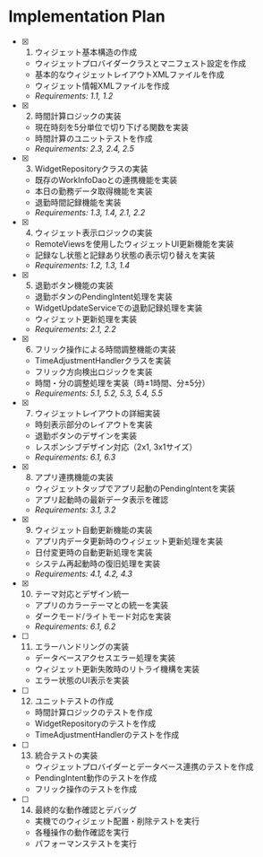 # Implementation Plan

- [x] 1. ウィジェット基本構造の作成
  - ウィジェットプロバイダークラスとマニフェスト設定を作成
  - 基本的なウィジェットレイアウトXMLファイルを作成
  - ウィジェット情報XMLファイルを作成
  - _Requirements: 1.1, 1.2_

- [x] 2. 時間計算ロジックの実装
  - 現在時刻を5分単位で切り下げる関数を実装
  - 時間計算のユニットテストを作成
  - _Requirements: 2.3, 2.4, 2.5_

- [x] 3. WidgetRepositoryクラスの実装





  - 既存のWorkInfoDaoとの連携機能を実装
  - 本日の勤務データ取得機能を実装
  - 退勤時間記録機能を実装
  - _Requirements: 1.3, 1.4, 2.1, 2.2_

- [x] 4. ウィジェット表示ロジックの実装





  - RemoteViewsを使用したウィジェットUI更新機能を実装
  - 記録なし状態と記録あり状態の表示切り替えを実装
  - _Requirements: 1.2, 1.3, 1.4_

- [x] 5. 退勤ボタン機能の実装





  - 退勤ボタンのPendingIntent処理を実装
  - WidgetUpdateServiceでの退勤記録処理を実装
  - ウィジェット更新処理を実装
  - _Requirements: 2.1, 2.2_

- [x] 6. フリック操作による時間調整機能の実装





  - TimeAdjustmentHandlerクラスを実装
  - フリック方向検出ロジックを実装
  - 時間・分の調整処理を実装（時±1時間、分±5分）
  - _Requirements: 5.1, 5.2, 5.3, 5.4, 5.5_

- [x] 7. ウィジェットレイアウトの詳細実装





  - 時刻表示部分のレイアウトを実装
  - 退勤ボタンのデザインを実装
  - レスポンシブデザイン対応（2x1, 3x1サイズ）
  - _Requirements: 6.1, 6.3_

- [x] 8. アプリ連携機能の実装





  - ウィジェットタップでアプリ起動のPendingIntentを実装
  - アプリ起動時の最新データ表示を確認
  - _Requirements: 3.1, 3.2_

- [x] 9. ウィジェット自動更新機能の実装





  - アプリ内データ更新時のウィジェット更新処理を実装
  - 日付変更時の自動更新処理を実装
  - システム再起動時の復旧処理を実装
  - _Requirements: 4.1, 4.2, 4.3_

- [x] 10. テーマ対応とデザイン統一





  - アプリのカラーテーマとの統一を実装
  - ダークモード/ライトモード対応を実装
  - _Requirements: 6.1, 6.2_

- [ ] 11. エラーハンドリングの実装
  - データベースアクセスエラー処理を実装
  - ウィジェット更新失敗時のリトライ機構を実装
  - エラー状態のUI表示を実装

- [ ] 12. ユニットテストの作成
  - 時間計算ロジックのテストを作成
  - WidgetRepositoryのテストを作成
  - TimeAdjustmentHandlerのテストを作成

- [ ] 13. 統合テストの実装
  - ウィジェットプロバイダーとデータベース連携のテストを作成
  - PendingIntent動作のテストを作成
  - フリック操作のテストを作成

- [ ] 14. 最終的な動作確認とデバッグ
  - 実機でのウィジェット配置・削除テストを実行
  - 各種操作の動作確認を実行
  - パフォーマンステストを実行